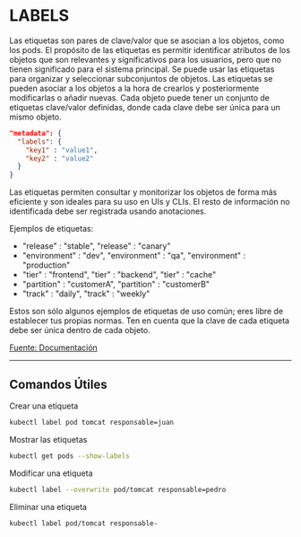 # LABELS

Las etiquetas son pares de clave/valor que se asocian a los objetos, como los pods. El propósito de las etiquetas es permitir identificar atributos de los objetos que son relevantes y significativos para los usuarios, pero que no tienen significado para el sistema principal. Se puede usar las etiquetas para organizar y seleccionar subconjuntos de objetos. Las etiquetas se pueden asociar a los objetos a la hora de crearlos y posteriormente modificarlas o añadir nuevas. Cada objeto puede tener un conjunto de etiquetas clave/valor definidas, donde cada clave debe ser única para un mismo objeto.

```json
"metadata": {
  "labels": {
    "key1" : "value1",
    "key2" : "value2"
  }
}
```

Las etiquetas permiten consultar y monitorizar los objetos de forma más eficiente y son ideales para su uso en UIs y CLIs. El resto de información no identificada debe ser registrada usando anotaciones.

Ejemplos de etiquetas:

* "release" : "stable", "release" : "canary"
* "environment" : "dev", "environment" : "qa", "environment" : "production"
* "tier" : "frontend", "tier" : "backend", "tier" : "cache"
* "partition" : "customerA", "partition" : "customerB"
* "track" : "daily", "track" : "weekly"

Estos son sólo algunos ejemplos de etiquetas de uso común; eres libre de establecer tus propias normas. Ten en cuenta que la clave de cada etiqueta debe ser única dentro de cada objeto.

[Fuente: Documentación](https://kubernetes.io/es/docs/concepts/overview/working-with-objects/labels/)

----

## Comandos Útiles

Crear una etiqueta

```bash
kubectl label pod tomcat responsable=juan
```

Mostrar las etiquetas

```bash
kubectl get pods --show-labels
```

Modificar una etiqueta

```bash
kubectl label --overwrite pod/tomcat responsable=pedro
```

Eliminar una etiqueta
```bash
kubectl label pod/tomcat responsable-
```
